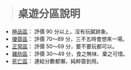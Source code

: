 > # 桌遊分區說明 #


* [極品區](boardGame/level-1.md)：
	評價 90 分以上，沒有玩膩跡象。
* [優質區](boardGame/level-2.md)：
	評價 70～89 分，三不五時會想來一場。
* [正常區](boardGame/level-3.md)：
	評價 50～69 分，要不要玩都可以。
* [雞肋區](boardGame/level-4.md)：
	評價 30～49 分，食之無味、棄之可惜。
* [死亡區](boardGame/level-5.md)：
	連給分數都懶，純粹簽到用。
